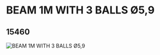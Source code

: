 # BEAM 1M WITH 3 BALLS Ø5,9
## 15460
![BEAM 1M WITH 3 BALLS Ø5,9](https://lc-www-live-s.legocdn.com/media/bricks/5/2/6055629.jpg)